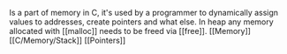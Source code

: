 Is a part of memory in C, it's used by a programmer to dynamically assign values to addresses, create pointers and what else.
In heap any memory allocated with [[malloc]] needs to be freed via [[free]].
[[Memory]]
[[C/Memory/Stack]]
[[Pointers]]